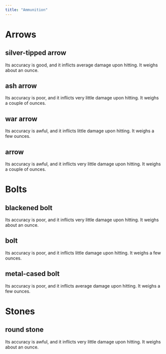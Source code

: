 ```yaml
---
title: "Ammunition"
---
```


# Arrows

## silver-tipped arrow

Its accuracy is good, and it inflicts average damage upon hitting. It
weighs about an ounce.

## ash arrow

Its accuracy is poor, and it inflicts very little damage upon hitting.
It weighs a couple of ounces.

## war arrow

Its accuracy is awful, and it inflicts little damage upon hitting. It
weighs a few ounces.

## arrow

Its accuracy is awful, and it inflicts very little damage upon hitting.
It weighs a couple of ounces.

# Bolts

## blackened bolt

Its accuracy is poor, and it inflicts very little damage upon hitting.
It weighs about an ounce.

## bolt

Its accuracy is poor, and it inflicts little damage upon hitting. It
weighs a few ounces.

## metal-cased bolt

Its accuracy is poor, and it inflicts average damage upon hitting. It
weighs a few ounces.

# Stones

## round stone

Its accuracy is awful, and it inflicts very little damage upon hitting.
It weighs about an ounce.